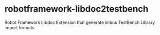# robotframework-libdoc2testbench
Robot Framework Libdoc Extension that generate imbus TestBench Library import formats.
